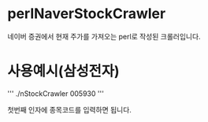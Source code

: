 # perlNaverStockCrawler
네이버 증권에서 현재 주가를 가져오는 perl로 작성된 크롤러입니다.

# 사용예시(삼성전자)
'''
./nStockCrawler 005930
'''

첫번째 인자에 종목코드를 입력하면 됩니다.
